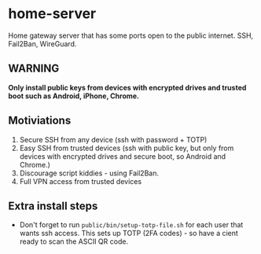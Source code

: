 # home-server

Home gateway server that has some ports open to the public internet. SSH,
Fail2Ban, WireGuard.

## WARNING

**Only install public keys from devices with encrypted drives and trusted boot
such as Android, iPhone, Chrome.**

## Motiviations

1. Secure SSH from any device (ssh with password + TOTP)
1. Easy SSH from trusted devices (ssh with public key, but only from devices
   with encrypted drives and secure boot, so Android and Chrome.)
1. Discourage script kiddies - using Fail2Ban.
1. Full VPN access from trusted devices

## Extra install steps

* Don't forget to run `public/bin/setup-totp-file.sh` for each user that wants
  ssh access. This sets up TOTP (2FA codes) - so have a cient ready to scan the
  ASCII QR code.

